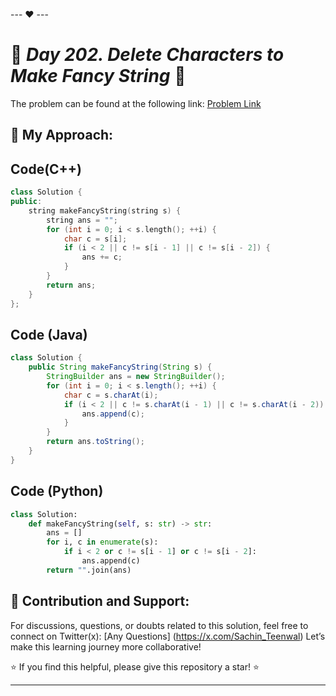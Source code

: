 --- ❤️ ---

# 🚀 _Day 202. Delete Characters to Make Fancy String_ 🧠


The problem can be found at the following link: [Problem Link](https://leetcode.com/problems/delete-characters-to-make-fancy-string/description/)

## 🎯 **My Approach:**


## Code(C++)
```cpp
class Solution {
public:
    string makeFancyString(string s) {
        string ans = "";
        for (int i = 0; i < s.length(); ++i) {
            char c = s[i];
            if (i < 2 || c != s[i - 1] || c != s[i - 2]) {
                ans += c;
            }
        }
        return ans;
    }
};
```

## Code (Java)

```java
class Solution {
    public String makeFancyString(String s) {
        StringBuilder ans = new StringBuilder();
        for (int i = 0; i < s.length(); ++i) {
            char c = s.charAt(i);
            if (i < 2 || c != s.charAt(i - 1) || c != s.charAt(i - 2)) {
                ans.append(c);
            }
        }
        return ans.toString();
    }
}
```

## Code (Python)

```python
class Solution:
    def makeFancyString(self, s: str) -> str:
        ans = []
        for i, c in enumerate(s):
            if i < 2 or c != s[i - 1] or c != s[i - 2]:
                ans.append(c)
        return "".join(ans)
```



## 🎯 **Contribution and Support:**

For discussions, questions, or doubts related to this solution, feel free to connect on Twitter(x): [Any Questions] (https://x.com/Sachin_Teenwal) Let’s make this learning journey more collaborative!

⭐ If you find this helpful, please give this repository a star! ⭐

---
